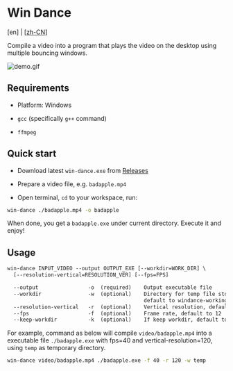 # Win Dance

[en] | [[zh-CN](./README.md)]

Compile a video into a program that plays the video on the desktop using multiple bouncing windows.

![demo.gif](docs/demo.gif)

## Requirements

- Platform: Windows

- `gcc` (specifically `g++` command)

- `ffmpeg`

## Quick start

- Download latest `win-dance.exe` from [Releases](https://github.com/homearchbishop/win-dance/releases)

- Prepare a video file, e.g. `badapple.mp4`

- Open terminal, `cd` to your workspace, run:

```sh
win-dance ./badapple.mp4 -o badapple
```

When done, you get a `badapple.exe` under current directory. Execute it and enjoy!

## Usage

```txt
win-dance INPUT_VIDEO --output OUTPUT_EXE [--workdir=WORK_DIR] \
  [--resolution-vertical=RESOLUTION_VER] [--fps=FPS]

  --output                -o  (required)    Output executable file
  --workdir               -w  (optional)    Directory for temp file storage, \
                                            default to windance-working-directory
  --resolution-vertical   -r  (optional)    Vertical resolution, default to 30
  --fps                   -f  (optional)    Frame rate, default to 12
  --keep-workdir          -k  (optional)    If keep workdir, default to false
```

For example, command as below will compile `video/badapple.mp4` into a executable file `./badapple.exe` with fps=40 and vertical-resolution=120, using `temp` as temporary directory.

```sh
win-dance video/badapple.mp4 ./badapple.exe -f 40 -r 120 -w temp
```

